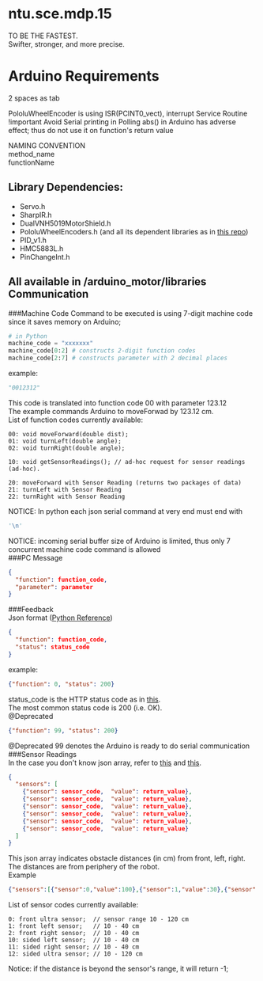 ntu.sce.mdp.15
==============
TO BE THE FASTEST.  
Swifter, stronger, and more precise.  

Arduino Requirements
==============
2 spaces as tab  

PololuWheelEncoder is using ISR(PCINT0_vect), interrupt Service Routine  
!important Avoid Serial printing in Polling
abs() in Arduino has adverse effect; thus do not use it on function's return value  

NAMING CONVENTION  
method_name  
functionName  

Library Dependencies:  
--------------
* Servo.h   
* SharpIR.h  
* DualVNH5019MotorShield.h  
* PololuWheelEncoders.h (and all its dependent libraries as in [this repo](https://github.com/pololu/libpololu-avr/tree/master/src))  
* PID_v1.h
* HMC5883L.h 
* PinChangeInt.h  

All available in /arduino_motor/libraries
Communication
--------------
###Machine Code
Command to be executed is using 7-digit machine code since it saves memory on Arduino;
```python
# in Python
machine_code = "xxxxxxx"
machine_code[0:2] # constructs 2-digit function codes  
machine_code[2:7] # constructs parameter with 2 decimal places
```  
example:  
```python
"0012312"
```
This code is translated into function code 00 with parameter 123.12  
The example commands Arduino to moveForwad by 123.12 cm.  
List of function codes currently available:  
```
00: void moveForward(double dist);  
01: void turnLeft(double angle);  
02: void turnRight(double angle);  

10: void getSensorReadings(); // ad-hoc request for sensor readings (ad-hoc).

20: moveForward with Sensor Reading (returns two packages of data)
21: turnLeft with Sensor Reading
22: turnRight with Sensor Reading
```
NOTICE: In python each json serial command at very end must end with 
```python
'\n'
```
NOTICE: incoming serial buffer size of Arduino is limited, thus only 7 concurrent machine code command is allowed  
###PC Message
```json
{  
  "function": function_code,  
  "parameter": parameter  
}  
```
###Feedback  
Json format ([Python Reference](http://docs.python.org/2/library/json.html))  
```json
{  
  "function": function_code,  
  "status": status_code  
}  
```
example:
```json
{"function": 0, "status": 200}  
```
status_code is the HTTP status code as in [this](http://www.w3.org/Protocols/rfc2616/rfc2616-sec10.html).  
The most common status code is 200 (i.e. OK).  
@Deprecated
```json
{"function": 99, "status": 200}  
```
@Deprecated 99 denotes the Arduino is ready to do serial communication  
###Sensor Readings  
In the case you don't know json array, refer to [this](http://stackoverflow.com/questions/10973614/convert-json-array-to-python-list) and [this](http://www.w3schools.com/json/json_syntax.asp).  
```json
{ 
  "sensors": [
    {"sensor": sensor_code,  "value": return_value},
    {"sensor": sensor_code,  "value": return_value},
    {"sensor": sensor_code,  "value": return_value},
    {"sensor": sensor_code,  "value": return_value},
    {"sensor": sensor_code,  "value": return_value},
    {"sensor": sensor_code,  "value": return_value}
  ]
}  
```
This json array indicates obstacle distances (in cm) from front, left, right. The distances are from periphery of the robot.  
Example  
```json
{"sensors":[{"sensor":0,"value":100},{"sensor":1,"value":30},{"sensor":2,"value":30},{"sensor":10,"value":30},{"sensor":11,"value":30},{"sensor":12,"value":30}]}
```
List of sensor codes currently available:  
```
0: front ultra sensor;  // sensor range 10 - 120 cm
1: front left sensor;   // 10 - 40 cm
2: front right sensor;  // 10 - 40 cm
10: sided left sensor;  // 10 - 40 cm
11: sided right sensor; // 10 - 40 cm
12: sided ultra sensor; // 10 - 120 cm
```
Notice: if the distance is beyond the sensor's range, it will return -1;  
